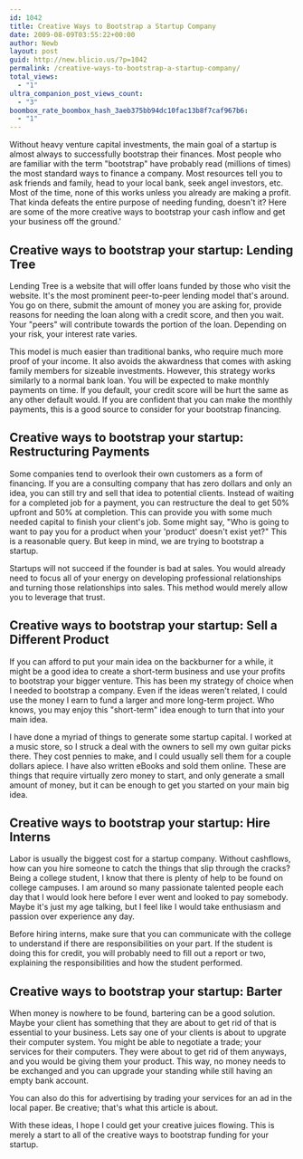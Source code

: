```yaml
---
id: 1042
title: Creative Ways to Bootstrap a Startup Company
date: 2009-08-09T03:55:22+00:00
author: Newb
layout: post
guid: http://new.blicio.us/?p=1042
permalink: /creative-ways-to-bootstrap-a-startup-company/
total_views:
  - "1"
ultra_companion_post_views_count:
  - "3"
boombox_rate_boombox_hash_3aeb375bb94dc10fac13b8f7caf967b6:
  - "1"
---
```

Without heavy venture capital investments, the main goal of a startup is almost always to successfully bootstrap their finances. Most people who are familiar with the term "bootstrap" have probably read (millions of times) the most standard ways to finance a company. Most resources tell you to ask friends and family, head to your local bank, seek angel investors, etc. Most of the time, none of this works unless you already are making a profit. That kinda defeats the entire purpose of needing funding, doesn't it? Here are some of the more creative ways to bootstrap your cash inflow and get your business off the ground.'

## Creative ways to bootstrap your startup: Lending Tree

Lending Tree is a website that will offer loans funded by those who visit the website. It's the most prominent peer-to-peer lending model that's around. You go on there, submit the amount of money you are asking for, provide reasons for needing the loan along with a credit score, and then you wait. Your "peers" will contribute towards the portion of the loan. Depending on your risk, your interest rate varies.

This model is much easier than traditional banks, who require much more proof of your income. It also avoids the akwardness that comes with asking family members for sizeable investments. However, this strategy works similarly to a normal bank loan. You will be expected to make monthly payments on time. If you default, your credit score will be hurt the same as any other default would. If you are confident that you can make the monthly payments, this is a good source to consider for your bootstrap financing.

## Creative ways to bootstrap your startup: Restructuring Payments

Some companies tend to overlook their own customers as a form of financing. If you are a consulting company that has zero dollars and only an idea, you can still try and sell that idea to potential clients. Instead of waiting for a completed job for a payment, you can restructure the deal to get 50% upfront and 50% at completion. This can provide you with some much needed capital to finish your client's job. Some might say, "Who is going to want to pay you for a product when your 'product' doesn't exist yet?" This is a reasonable query. But keep in mind, we are trying to bootstrap a startup.

Startups will not succeed if the founder is bad at sales. You would already need to focus all of your energy on developing professional relationships and turning those relationships into sales. This method would merely allow you to leverage that trust.

## Creative ways to bootstrap your startup: Sell a Different Product

If you can afford to put your main idea on the backburner for a while, it might be a good idea to create a short-term business and use your profits to bootstrap your bigger venture. This has been my strategy of choice when I needed to bootstrap a company. Even if the ideas weren't related, I could use the money I earn to fund a larger and more long-term project. Who knows, you may enjoy this "short-term" idea enough to turn that into your main idea.

I have done a myriad of things to generate some startup capital. I worked at a music store, so I struck a deal with the owners to sell my own guitar picks there. They cost pennies to make, and I could usually sell them for a couple dollars apiece. I have also written eBooks and sold them online. These are things that require virtually zero money to start, and only generate a small amount of money, but it can be enough to get you started on your main big idea.

## Creative ways to bootstrap your startup: Hire Interns

Labor is usually the biggest cost for a startup company. Without cashflows, how can you hire someone to catch the things that slip through the cracks? Being a college student, I know that there is plenty of help to be found on college campuses. I am around so many passionate talented people each day that I would look here before I ever went and looked to pay somebody. Maybe it's just my age talking, but I feel like I would take enthusiasm and passion over experience any day.

Before hiring interns, make sure that you can communicate with the college to understand if there are responsibilities on your part. If the student is doing this for credit, you will probably need to fill out a report or two, explaining the responsibilities and how the student performed.

## Creative ways to bootstrap your startup: Barter

When money is nowhere to be found, bartering can be a good solution. Maybe your client has something that they are about to get rid of that is essential to your business. Lets say one of your clients is about to upgrate their computer system. You might be able to negotiate a trade; your services for their computers. They were about to get rid of them anyways, and you would be giving them your product. This way, no money needs to be exchanged and you can upgrade your standing while still having an empty bank account.

You can also do this for advertising by trading your services for an ad in the local paper. Be creative; that's what this article is about.

With these ideas, I hope I could get your creative juices flowing. This is merely a start to all of the creative ways to bootstrap funding for your startup.